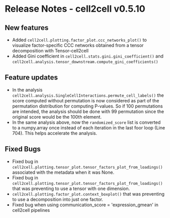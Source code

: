 # Release Notes - cell2cell v0.5.10

## New features
- Added ```cell2cell.plotting.factor_plot.ccc_networks_plot()``` to visualize factor-specific
  CCC networks obtained from a tensor decomposition with Tensor-cell2cell
- Added Gini coefficient in ```cell2cell.stats.gini.gini_coefficient()``` and 
  ```cell2cell.analysis.tensor_downstream.compute_gini_coefficients()```

## Feature updates
- In the analysis ```cell2cell.analysis.SingleCellInteractions.permute_cell_labels()```
the score computed without permutation is now considered as part of the permutation
distribution for computing P-values. So if 100 permutations are intended, the analysis
should be done with 99 permutation since the original score would be the 100th element.
- In the same analysis above, now the ```randomized_score``` list is converted to a numpy.array once
instead of each iteration in the last foor loop (Line 704). This helps accelerate the analysis.
 
## Fixed Bugs
- Fixed bug in ```cell2cell.plotting.tensor_plot.tensor_factors_plot_from_loadings()```
associated with the metadata when it was None.
- Fixed bug in ```cell2cell.plotting.tensor_plot.tensor_factors_plot_from_loadings()```
that was preventing to use a tensor with one dimension.
- ```cell2cell.plotting.factor_plot.context_boxplot()```
that was preventing to use a decomposition into just one factor.
- Fixed bug when using communication_score = 'expression_gmean' in cell2cell pipelines